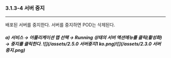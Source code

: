 ### 3.1.3-4 서버 중지

---

배포된 서버를 중지한다. 서버를 중지하면 POD는 삭제된다.

##### a\) 서비스 → 어플리케이션 맵 선택 → Running 상태의 서버 액션메뉴를 클릭\(활성화\) → 중지를 클릭한다. ![](/assets/2.5.0 서버중지1 ko.png)![](/assets/2.3.0 서버 중지.png)



